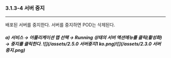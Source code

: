 ### 3.1.3-4 서버 중지

---

배포된 서버를 중지한다. 서버를 중지하면 POD는 삭제된다.

##### a\) 서비스 → 어플리케이션 맵 선택 → Running 상태의 서버 액션메뉴를 클릭\(활성화\) → 중지를 클릭한다. ![](/assets/2.5.0 서버중지1 ko.png)![](/assets/2.3.0 서버 중지.png)



